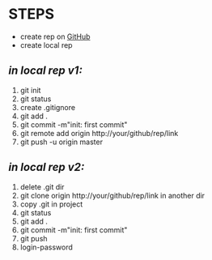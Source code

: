 # **STEPS**
 * create rep on [GitHub](https://github.com/)
 * create local rep
## *in local rep v1:*
1. git init
2. git status
3. create .gitignore
4. git add .
5. git commit -m"init: first commit"
6. git remote add origin http://your/github/rep/link
7. git push -u origin master

## *in local rep v2:*
1. delete .git dir
2. git clone origin http://your/github/rep/link in another dir
3. copy .git in project
4. git status
5. git add .
6. git commit -m"init: first commit"
7. git push
8. login-password